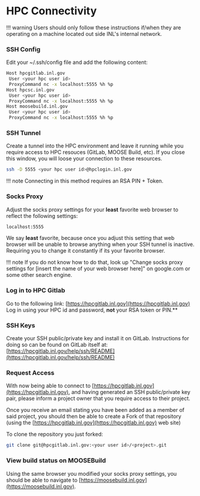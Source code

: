 # HPC Connectivity

!!! warning
    Users should only follow these instructions if/when they are operating on a machine located out side INL's internal network.


### SSH Config
Edit your ~/.ssh/config file and add the following content:
```bash
Host hpcgitlab.inl.gov
 User <your hpc user id>
 ProxyCommand nc -x localhost:5555 %h %p
Host hpcsc.inl.gov
 User <your hpc user id>
 ProxyCommand nc -x localhost:5555 %h %p
Host moosebuild.inl.gov
 User <your hpc user id>
 ProxyCommand nc -x localhost:5555 %h %p
```

### SSH Tunnel
Create a tunnel into the HPC environment and leave it running while you require access to HPC resouces (GitLab, MOOSE Build, etc). If you close this window, you will loose your connection to these resources.
```bash
ssh -D 5555 <your hpc user id>@hpclogin.inl.gov
```
!!! note
    Connecting in this method requires an RSA PIN + Token.

### Socks Proxy
Adjust the socks proxy settings for your **least** favorite web browser to reflect the following settings:
```bash
localhost:5555
```
We say **least** favorite, because once you adjust this setting that web browser will be unable to browse anything when your SSH tunnel is inactive. Requiring you to change it constantly if its your favorite browser.

!!! note
    If you do not know how to do that, look up "Change socks proxy settings for [insert the name of your web browser here]" on google.com or some other search engine.

### Log in to HPC Gitlab
Go to the following link: [https://hpcgitlab.inl.gov](https://hpcgitlab.inl.gov)
Log in using your HPC id and password, **not** your RSA token or PIN.**

### SSH Keys
Create your SSH public/private key and install it on GitLab. Instructions for doing so can be found on GitLab itself at: [https://hpcgitlab.inl.gov/help/ssh/README](https://hpcgitlab.inl.gov/help/ssh/README)

### Request Access
With now being able to connect to [https://hpcgitlab.inl.gov](https://hpcgitlab.inl.gov), and having generated an SSH public/private key pair, please inform a project owner that you require access to their project.

Once you receive an email stating you have been added as a member of said project, you should then be able to create a Fork of that repository (using the [https://hpcgitlab.inl.gov](https://hpcgitlab.inl.gov) web site)

To clone the repository you just forked:
```bash
git clone git@hpcgitlab.inl.gov:<your user id>/<project>.git
```

### View build status on MOOSEBuild
Using the same browser you modified your socks proxy settings, you should be able to navigate to [https://moosebuild.inl.gov](https://moosebuild.inl.gov).
